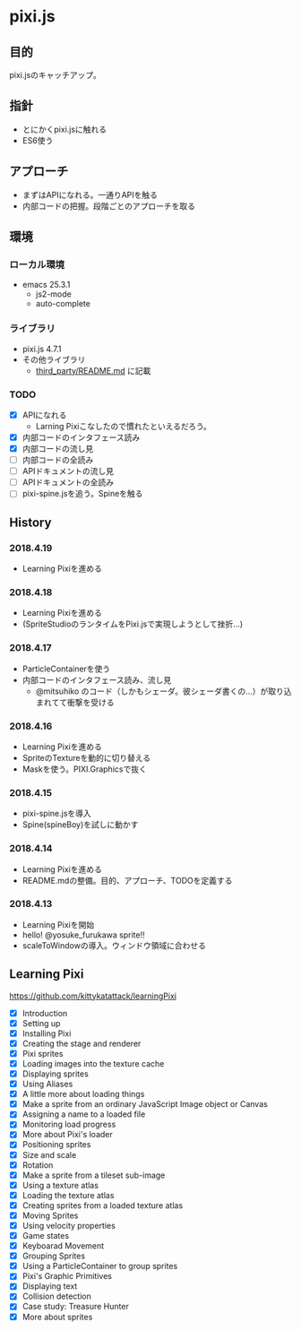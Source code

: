 # pixi.js

## 目的

pixi.jsのキャッチアップ。

## 指針

 - とにかくpixi.jsに触れる
 - ES6使う

## アプローチ

 - まずはAPIになれる。一通りAPIを触る
 - 内部コードの把握。段階ごとのアプローチを取る

## 環境

### ローカル環境

 - emacs 25.3.1
   - js2-mode
   - auto-complete

### ライブラリ

 - pixi.js 4.7.1
 - その他ライブラリ
   - [third_party/README.md](/third_party/README.md) に記載

### TODO

 - [x] APIになれる
   - Larning Pixiこなしたので慣れたといえるだろう。
 - [x] 内部コードのインタフェース読み
 - [x] 内部コードの流し見
 - [ ] 内部コードの全読み
 - [ ] APIドキュメントの流し見
 - [ ] APIドキュメントの全読み
 - [ ] pixi-spine.jsを追う。Spineを触る

## History

### 2018.4.19

 - Learning Pixiを進める

### 2018.4.18

 - Learning Pixiを進める
 - (SpriteStudioのランタイムをPixi.jsで実現しようとして挫折...)

### 2018.4.17

 - ParticleContainerを使う
 - 内部コードのインタフェース読み、流し見
   - @mitsuhiko のコード（しかもシェーダ。彼シェーダ書くの...）が取り込まれてて衝撃を受ける

### 2018.4.16

 - Learning Pixiを進める
 - SpriteのTextureを動的に切り替える
 - Maskを使う。PIXI.Graphicsで抜く

### 2018.4.15

 - pixi-spine.jsを導入
 - Spine(spineBoy)を試しに動かす

### 2018.4.14

 - Learning Pixiを進める
 - README.mdの整備。目的、アプローチ、TODOを定義する

### 2018.4.13

 - Learning Pixiを開始
 - hello! @yosuke_furukawa sprite!!
 - scaleToWindowの導入。ウィンドウ領域に合わせる

## Learning Pixi

https://github.com/kittykatattack/learningPixi

 - [x] Introduction
 - [x] Setting up
 - [x] Installing Pixi
 - [x] Creating the stage and renderer
 - [x] Pixi sprites
 - [x] Loading images into the texture cache
 - [x] Displaying sprites
 - [x] Using Aliases
 - [x] A little more about loading things
 - [x] Make a sprite from an ordinary JavaScript Image object or Canvas
 - [x] Assigning a name to a loaded file
 - [x] Monitoring load progress
 - [x] More about Pixi's loader
 - [x] Positioning sprites
 - [x] Size and scale
 - [x] Rotation
 - [x] Make a sprite from a tileset sub-image
 - [x] Using a texture atlas
 - [x] Loading the texture atlas
 - [x] Creating sprites from a loaded texture atlas
 - [x] Moving Sprites
 - [x] Using velocity properties
 - [x] Game states
 - [x] Keyboarad Movement
 - [x] Grouping Sprites
 - [x] Using a ParticleContainer to group sprites
 - [x] Pixi's Graphic Primitives
 - [x] Displaying text
 - [x] Collision detection
 - [x] Case study: Treasure Hunter
 - [x] More about sprites
